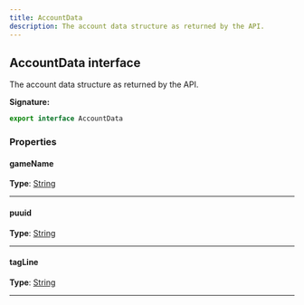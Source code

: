 ```yaml
---
title: AccountData
description: The account data structure as returned by the API.
---
```


## AccountData interface

The account data structure as returned by the API.

**Signature:**

```ts
export interface AccountData 
```

### Properties

#### gameName



**Type**: [String](https://developer.mozilla.org/en-US/docs/Web/JavaScript/Reference/Global_Objects/String)

---

#### puuid



**Type**: [String](https://developer.mozilla.org/en-US/docs/Web/JavaScript/Reference/Global_Objects/String)

---

#### tagLine



**Type**: [String](https://developer.mozilla.org/en-US/docs/Web/JavaScript/Reference/Global_Objects/String)

---

